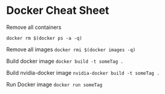 # Docker Cheat Sheet

Remove all containers
```docker 
docker rm $(docker ps -a -q)
```

Remove all images
```docker rmi $(docker images -q)```

Build docker image
```docker build -t someTag .```

Build nvidia-docker image
```nvidia-docker build -t someTag .```

Run Docker image
```docker run someTag```
